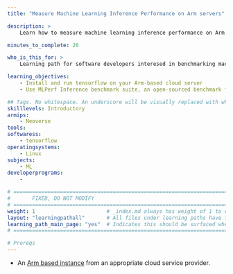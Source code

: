 ```yaml
---
title: "Measure Machine Learning Inference Performance on Arm servers" 

description: >
    Learn how to measure machine learning inference performance on Arm servers.

minutes_to_complete: 20

who_is_this_for: >
    Learning path for software developers interesed in benchmarking machine learning workloads running on Arm servers.

learning_objectives:
    - Install and run tensorflow on your Arm-based cloud server
    - Use MLPerf Inference benchmark suite, an open-sourced benchmark from MLCommons to test ML performance on your Arm server

## Tags. No whitespace. An underscore will be visually replaced with whitespace.
skilllevels: Introductory
armips:
    - Neoverse
tools:
softwaress:
    - tensorflow
operatingsystems:
    - Linux
subjects:
    - ML
developerprograms:
    - 

# ================================================================================
#       FIXED, DO NOT MODIFY
# ================================================================================
weight: 1                       # _index.md always has weight of 1 to order correctly
layout: "learningpathall"       # All files under learning paths have this same wrapper
learning_path_main_page: "yes"  # Indicates this should be surfaced when looking for related content. Only set for _index.md of learning path content.
# ================================================================================

# Prereqs
---
```

- An [Arm based instance](/learning-paths/cloud/providers) from an appropriate cloud service provider.


